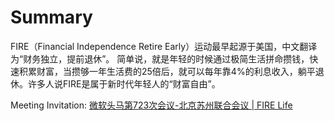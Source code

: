 
# Summary
FIRE（Financial Independence Retire Early）运动最早起源于美国，中文翻译为“财务独立，提前退休”。
简单说，就是年轻的时候通过极简生活拼命攒钱，快速积累财富，当攒够一年生活费的25倍后，就可以每年靠4%的利息收入，躺平退休。许多人说FIRE是属于新时代年轻人的“财富自由”。

Meeting Invitation: [微软头马第723次会议-北京苏州联合会议 | FIRE Life](https://mp.weixin.qq.com/s/xtm4q-30aHE5zRePEA7NdA)




